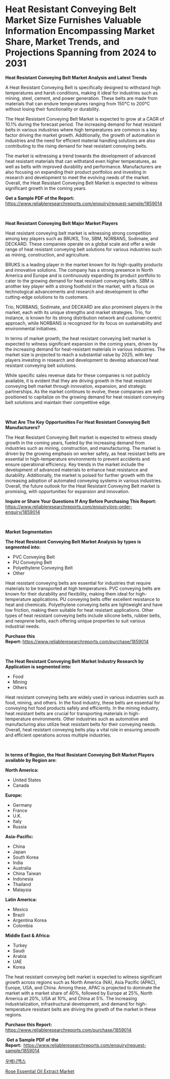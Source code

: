 <p><h1>Heat Resistant Conveying Belt Market Size Furnishes Valuable Information Encompassing Market Share, Market Trends, and Projections Spanning from 2024 to 2031</h1></p><p><strong>Heat Resistant Conveying Belt Market Analysis and Latest Trends</strong></p>
<p><p>A Heat Resistant Conveying Belt is specifically designed to withstand high temperatures and harsh conditions, making it ideal for industries such as mining, steel, cement, and power generation. These belts are made from materials that can endure temperatures ranging from 150°C to 200°C without losing their functionality or durability.</p><p>The Heat Resistant Conveying Belt Market is expected to grow at a CAGR of 10.1% during the forecast period. The increasing demand for heat resistant belts in various industries where high temperatures are common is a key factor driving the market growth. Additionally, the growth of automation in industries and the need for efficient material handling solutions are also contributing to the rising demand for heat resistant conveying belts.</p><p>The market is witnessing a trend towards the development of advanced heat resistant materials that can withstand even higher temperatures, as well as belts with improved durability and performance. Manufacturers are also focusing on expanding their product portfolios and investing in research and development to meet the evolving needs of the market. Overall, the Heat Resistant Conveying Belt Market is expected to witness significant growth in the coming years.</p></p>
<p><strong>Get a Sample PDF of the Report:&nbsp;</strong> <a href="https://www.reliableresearchreports.com/enquiry/request-sample/1859014">https://www.reliableresearchreports.com/enquiry/request-sample/1859014</a></p>
<p>&nbsp;</p>
<p><strong>Heat Resistant Conveying Belt Major Market Players</strong></p>
<p><p>Heat resistant conveying belt market is witnessing strong competition among key players such as BRUKS, Trio, SBM, NORBANS, Sodimate, and DECKARD. These companies operate on a global scale and offer a wide range of heat resistant conveying belt solutions for various industries such as mining, construction, and agriculture.</p><p>BRUKS is a leading player in the market known for its high-quality products and innovative solutions. The company has a strong presence in North America and Europe and is continuously expanding its product portfolio to cater to the growing demand for heat resistant conveying belts. SBM is another key player with a strong foothold in the market, with a focus on technological advancements and research and development to offer cutting-edge solutions to its customers.</p><p>Trio, NORBANS, Sodimate, and DECKARD are also prominent players in the market, each with its unique strengths and market strategies. Trio, for instance, is known for its strong distribution network and customer-centric approach, while NORBANS is recognized for its focus on sustainability and environmental initiatives.</p><p>In terms of market growth, the heat resistant conveying belt market is expected to witness significant expansion in the coming years, driven by the increasing demand for heat-resistant materials in various industries. The market size is projected to reach a substantial value by 2025, with key players investing in research and development to develop advanced heat resistant conveying belt solutions.</p><p>While specific sales revenue data for these companies is not publicly available, it is evident that they are driving growth in the heat resistant conveying belt market through innovation, expansion, and strategic partnerships. As the market continues to evolve, these companies are well-positioned to capitalize on the growing demand for heat resistant conveying belt solutions and maintain their competitive edge.</p></p>
<p>&nbsp;</p>
<p><strong>What Are The Key Opportunities For Heat Resistant Conveying Belt Manufacturers?</strong></p>
<p><p>The Heat Resistant Conveying Belt market is expected to witness steady growth in the coming years, fueled by the increasing demand from industries such as mining, construction, and manufacturing. The market is driven by the growing emphasis on worker safety, as heat resistant belts are essential in high-temperature environments to prevent accidents and ensure operational efficiency. Key trends in the market include the development of advanced materials to enhance heat resistance and durability. Additionally, the market is poised for further growth with the increasing adoption of automated conveying systems in various industries. Overall, the future outlook for the Heat Resistant Conveying Belt market is promising, with opportunities for expansion and innovation.</p></p>
<p><strong>Inquire or Share Your Questions If Any Before Purchasing This Report:</strong> <a href="https://www.reliableresearchreports.com/enquiry/pre-order-enquiry/1859014">https://www.reliableresearchreports.com/enquiry/pre-order-enquiry/1859014</a></p>
<p>&nbsp;</p>
<p><strong>Market Segmentation</strong></p>
<p><strong>The Heat Resistant Conveying Belt Market Analysis by types is segmented into:</strong></p>
<p><ul><li>PVC Conveying Belt</li><li>PU Conveying Belt</li><li>Polyethylene Conveying Belt</li><li>Other</li></ul></p>
<p><p>Heat resistant conveying belts are essential for industries that require materials to be transported at high temperatures. PVC conveying belts are known for their durability and flexibility, making them ideal for high-temperature applications. PU conveying belts offer excellent resistance to heat and chemicals. Polyethylene conveying belts are lightweight and have low friction, making them suitable for heat resistant applications. Other types of heat resistant conveying belts include silicone belts, rubber belts, and neoprene belts, each offering unique properties to suit various industrial needs.</p></p>
<p><strong>Purchase this Report:&nbsp;</strong><a href="https://www.reliableresearchreports.com/purchase/1859014">https://www.reliableresearchreports.com/purchase/1859014</a></p>
<p>&nbsp;</p>
<p><strong>The Heat Resistant Conveying Belt Market Industry Research by Application is segmented into:</strong></p>
<p><ul><li>Food</li><li>Mining</li><li>Others</li></ul></p>
<p><p>Heat resistant conveying belts are widely used in various industries such as food, mining, and others. In the food industry, these belts are essential for conveying hot food products safely and efficiently. In the mining industry, heat resistant belts are crucial for transporting materials in high-temperature environments. Other industries such as automotive and manufacturing also utilize heat resistant belts for their conveying needs. Overall, heat resistant conveying belts play a vital role in ensuring smooth and efficient operations across multiple industries.</p></p>
<p>&nbsp;</p>
<p><strong>In terms of Region, the Heat Resistant Conveying Belt Market Players available by Region are:</strong></p>
<p>
    <p> <strong> North America: </strong>
        <ul>
            <li>United States</li>
            <li>Canada</li>
        </ul>
        </p> 
    <p> <strong> Europe: </strong>
        <ul>
            <li>Germany</li>
            <li>France</li>
            <li>U.K.</li>
            <li>Italy</li>
            <li>Russia</li>
        </ul>
        </p> 
    <p> <strong> Asia-Pacific: </strong>
        <ul>
            <li>China</li>
            <li>Japan</li>
            <li>South Korea</li>
            <li>India</li>
            <li>Australia</li>
            <li>China Taiwan</li>
            <li>Indonesia</li>
            <li>Thailand</li>
            <li>Malaysia</li>
        </ul>
        </p> 
    <p> <strong> Latin America: </strong>
        <ul>
            <li>Mexico</li>
            <li>Brazil</li>
            <li>Argentina Korea</li>
            <li>Colombia</li>
        </ul>
        </p> 
    <p> <strong> Middle East & Africa: </strong>
        <ul>
            <li>Turkey</li>
            <li>Saudi</li>
            <li>Arabia</li>
            <li>UAE</li>
            <li>Korea</li>
        </ul>
    </p>
    </p>
<p><p>The heat resistant conveying belt market is expected to witness significant growth across regions such as North America (NA), Asia Pacific (APAC), Europe, USA, and China. Among these, APAC is projected to dominate the market with a market share of 40%, followed by Europe at 25%, North America at 20%, USA at 10%, and China at 5%. The increasing industrialization, infrastructural development, and demand for high-temperature resistant belts are driving the growth of the market in these regions.</p></p>
<p><strong>Purchase this Report: </strong><a href="https://www.reliableresearchreports.com/purchase/1859014">https://www.reliableresearchreports.com/purchase/1859014</a></p>
<p>&nbsp;<strong>Get a Sample PDF of the Report:&nbsp;&nbsp;</strong><a href="https://www.reliableresearchreports.com/enquiry/request-sample/1859014">https://www.reliableresearchreports.com/enquiry/request-sample/1859014</a></p>
<p><strong></strong></p>
<p><p><a href="https://github.com/sougarounis/Market-Research-Report-List-3/blob/main/39055761192.md">우베니멕스</a></p><p><a href="https://github.com/RichRobinson5/Market-Research-Report-List-4/blob/main/rose-essential-oil-extract-market.md">Rose Essential Oil Extract Market</a></p></p>